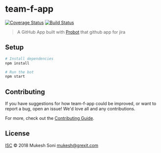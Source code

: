 # team-f-app

[![Coverage Status](https://coveralls.io/repos/github/dev-0x1/team-f-app/badge.svg?branch=master)](https://coveralls.io/github/dev-0x1/team-f-app?branch=master)
[![Build Status](https://travis-ci.org/dev-0x1/team-f-app.svg?branch=master)](https://travis-ci.org/dev-0x1/team-f-app)

> A GitHub App built with [Probot](https://github.com/probot/probot) that github app for jira

## Setup

```sh
# Install dependencies
npm install

# Run the bot
npm start
```

## Contributing

If you have suggestions for how team-f-app could be improved, or want to report a bug, open an issue! We'd love all and any contributions.

For more, check out the [Contributing Guide](CONTRIBUTING.md).

## License

[ISC](LICENSE) © 2018 Mukesh Soni <mukesh@grexit.com>
